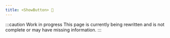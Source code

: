 ```yaml
---
title: <ShowButton> 🚧
---
```


:::caution Work in progress
This page is currently being rewritten and is not complete or may have missing information.
:::
